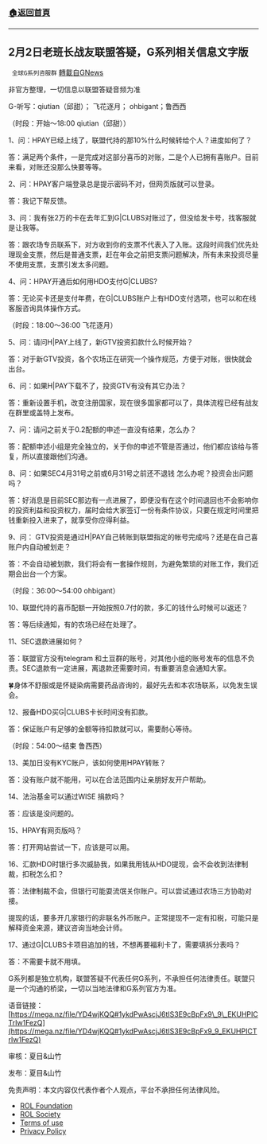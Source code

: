 ###  [:house:返回首頁](https://github.com/ourhimalayas/txt)
---


## 2月2日老班长战友联盟答疑，G系列相关信息文字版
` 全球G系列咨服群` [轉載自GNews](https://gnews.org/zh-hans/1963324/)

非官方整理，一切信息以联盟答疑音频为准

G-听写：qiutian（邱甜）； 飞花逐月； ohbigant；鲁西西

（时段：开始～18:00 qiutian（邱甜））

1、问：HPAY已经上线了，联盟代持的那10%什么时候转给个人？进度如何了？

答：满足两个条件，一是完成对这部分喜币的对账，二是个人已拥有喜账户。目前来看，对账还没那么快要等等。

2、问：HPAY客户端登录总是提示密码不对，但网页版就可以登录。

答：我记下帮反馈。

3、问：我有张2万的卡在去年汇到G|CLUBS对账过了，但没给发卡号，找客服就是让我等。

答：跟农场专员联系下，对方收到你的支票不代表入了入账。这段时间我们优先处理现金支票，然后是普通支票，赶在年会之前把支票问题解决，所有未来投资尽量不使用支票，支票引发太多问题。

4、问：HPAY开通后如何用HDO支付G|CLUBS?

答：无论买卡还是支付年费，在G|CLUBS账户上有HDO支付选项，也可以和在线客服咨询具体操作方式。

（时段：18:00～36:00 飞花逐月）

5、问：请问H|PAY上线了，新GTV投资扣款什么时候开始？

答：对于新GTV投资，各个农场正在研究一个操作规范，方便于对账，很快就会出台。

6、问：如果H|PAY下载不了，投资GTV有没有其它办法？

答：重新设置手机，改变注册国家，现在很多国家都可以了，具体流程已经有战友在群里或盖特上发布。

7、问：请问之前关于0.2配额的申述一直没有结果，怎么办？

答：配额申述小组是完全独立的，关于你的申述不管是否通过，他们都应该给与答复，所以直接跟他们沟通。

8、问：如果SEC4月31号之前或6月31号之前还不退钱 怎么办呢？投资会出问题吗？

答：好消息是目前SEC那边有一点进展了，即便没有在这个时间退回也不会影响你的投资利益和投资权力，届时会给大家签订一份有条件协议，只要在规定时间里把钱重新投入进来了，就享受你应得利益。

9、问： GTV投资是通过H|PAY自己转账到联盟指定的帐号完成吗？还是在自己喜账户内自动被划走？

答：不会自动被划款，我们将会有一套操作规则，为避免繁琐的对账工作，我们近期会出台一个方案。

（时段：36:00～54:00 ohbigant）

10、联盟代持的喜币配额一开始按照0.7付的款，多汇的钱什么时候可以返还？

答：等后续通知，有的农场已经在处理了。

11、SEC退款进展如何？

答：联盟官方没有telegram 和土豆群的账号，对其他小组的账号发布的信息不负责。SEC退款有一定进展，离退款还需要时间，有重要消息会通知大家。

🍀身体不舒服或是怀疑染病需要药品咨询的，最好先去和本农场联系，以免发生误会。

12、报备HDO买G|CLUBS卡长时间没有扣款。

答：保证账户有足够的金额等待扣款就可以，需要耐心等待。

（时段：54:00～结束 鲁西西）

13、美加日没有KYC账户，该如何使用HPAY转账？

答：没有账户就不能用，可以在合法范围内让亲朋好友开户帮助。

14、法治基金可以通过WISE 捐款吗？

答：应该是没问题的。

15、HPAY有网页版吗？

答：打开网站尝试一下，应该是可以用。

16、汇款HDO时银行多次威胁我，如果我用钱从HDO提现，会不会收到法律制裁，扣税怎么扣？

答：法律制裁不会，但银行可能耍流氓关你账户。可以尝试通过农场三方协助对接。

提现的话，要多开几家银行的非联名外币账户。正常提现不一定有扣税，可能只是解释资金来源，建议咨询当地会计师。

17、通过G|CLUBS卡项目追加的钱，不想再要福利卡了，需要填拆分表吗？

答：不需要卡就不用填。

G系列都是独立机构，联盟答疑不代表任何G系列，不承担任何法律责任。联盟只是一个沟通的桥梁，一切以当地法律和G系列官方为准。

语音链接：[https://mega.nz/file/YD4wjKQQ#1ykdPwAscjJ6tIS3E9cBpFx9\_9\_EKUHPICTrIw1FezQ](https://mega.nz/file/YD4wjKQQ#1ykdPwAscjJ6tIS3E9cBpFx9_9_EKUHPICTrIw1FezQ)

审核：夏目&山竹

发布：夏目&山竹

 

免责声明：本文内容仅代表作者个人观点，平台不承担任何法律风险。

- [ROL Foundation](https://rolfoundation.org/)
- [ROL Society](https://rolsociety.org/)
- [Terms of use](https://gnews.org/terms-of-use-3/)
- [Privacy Policy](https://gnews.org/privacy-policy/)
